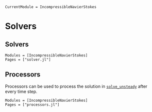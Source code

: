 ```@meta
CurrentModule = IncompressibleNavierStokes
```

# Solvers

## Solvers

```@autodocs
Modules = [IncompressibleNavierStokes]
Pages = ["solver.jl"]
```

## Processors

Processors can be used to process the solution in [`solve_unsteady`](@ref) after
every time step.

```@autodocs
Modules = [IncompressibleNavierStokes]
Pages = ["processors.jl"]
```
